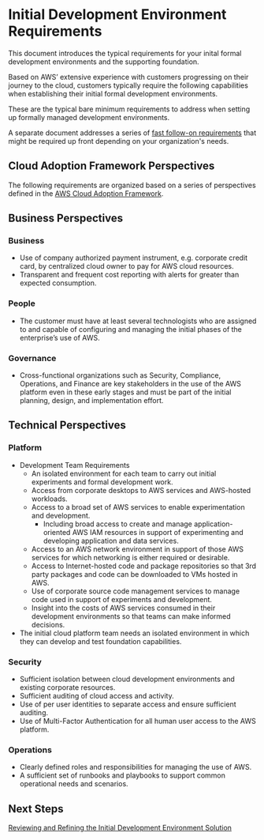 # Initial Development Environment Requirements

This document introduces the typical requirements for your inital formal development environments and the supporting foundation.

Based on AWS’ extensive experience with customers progressing on their journey to the cloud, customers typically require the following capabilities when establishing their initial formal development environments.

These are the typical bare minimum requirements to address when setting up formally managed development environments.

A separate document addresses a series of [fast follow-on requirements](../2-fast-follow-on/1-1-requirements.md) that might be required up front depending on your organization's needs.

## Cloud Adoption Framework Perspectives

The following requirements are organized based on a series of perspectives defined in the [AWS Cloud Adoption Framework](https://aws.amazon.com/professional-services/CAF/).

## Business Perspectives

### Business
* Use of company authorized payment instrument, e.g. corporate credit card, by centralized cloud owner to pay for AWS cloud resources.
* Transparent and frequent cost reporting with alerts for greater than expected consumption.

### People
* The customer must have at least several technologists who are assigned to and capable of configuring and managing the initial phases of the enterprise’s use of AWS.

### Governance
* Cross-functional organizations such as Security, Compliance, Operations, and Finance are key stakeholders in the use of the AWS platform even in these early stages and must be part of the initial planning, design, and implementation effort.

## Technical Perspectives

### Platform
* Development Team Requirements
  * An isolated environment for each team to carry out initial experiments and formal development work.
  * Access from corporate desktops to AWS services and AWS-hosted workloads.
  * Access to a broad set of AWS services to enable experimentation and development.
      * Including broad access to create and manage application-oriented AWS IAM resources in support of experimenting and developing application and data services.
  * Access to an AWS network environment in support of those AWS services for which networking is either required or desirable.
  * Access to Internet-hosted code and package repositories so that 3rd party packages and code can be downloaded to VMs hosted in AWS.
  * Use of corporate source code management services to manage code used in support of experiments and development.
  * Insight into the costs of AWS services consumed in their development environments so that teams can make informed decisions.
* The initial cloud platform team needs an isolated environment in which they can develop and test foundation capabilities.

### Security
* Sufficient isolation between cloud development environments and existing corporate resources.
* Sufficient auditing of cloud access and activity.
* Use of per user identities to separate access and ensure sufficient auditing.
* Use of Multi-Factor Authentication for all human user access to the AWS platform.

### Operations
* Clearly defined roles and responsibilities for managing the use of AWS.
* A sufficient set of runbooks and playbooks to support common operational needs and scenarios.

## Next Steps

[Reviewing and Refining the Initial Development Environment Solution](1-2-solution.md)
